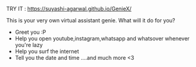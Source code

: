 TRY IT : https://suyashi-agarwal.github.io/GenieX/

This is your very own virtual assistant genie.
What will it do for you?
- Greet you :P
- Help you open youtube,instagram,whatsapp and whatsover whenever you're lazy
- Help you surf the internet
- Tell you the date and time
  ....and much more <3
